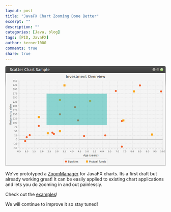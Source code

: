 ```yaml
---
layout: post
title: "JavaFX Chart Zooming Done Better"
excerpt: ""
description: ""
categories: [Java, blog]
tags: [PID, JavaFX]
author: kerner1000
comments: true
share: true
---
```



![JavaFX Chart Zooming](/images/201702201702zooming-1.png)

We've prototyped a [ZoomManager](https://github.com/kerner1000/javafx-chart-zooming/blob/master/src/main/java/com/silicosciences/javafx/charts/zooming/ZoomManager.java) for JavaFX charts. Its a first draft but already working great! It can be easily applied to existing chart applications and lets you do zooming in and out painlessly.

Check out the [examples](https://github.com/kerner1000/javafx-chart-zooming)!

We will continue to improve it so stay tuned!